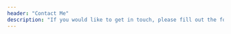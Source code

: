 ```yaml
---
header: "Contact Me"
description: "If you would like to get in touch, please fill out the following contact form."
---
```

